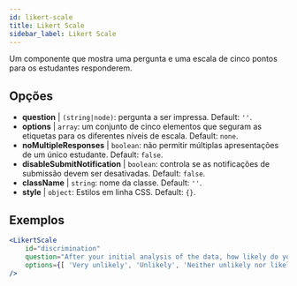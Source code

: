 ```yaml
---
id: likert-scale
title: Likert Scale
sidebar_label: Likert Scale
---
```


Um componente que mostra uma pergunta e uma escala de cinco pontos para os estudantes responderem.

## Opções

* __question__ | `(string|node)`: pergunta a ser impressa. Default: `''`.
* __options__ | `array`: um conjunto de cinco elementos que seguram as etiquetas para os diferentes níveis de escala. Default: `none`.
* __noMultipleResponses__ | `boolean`: não permitir múltiplas apresentações de um único estudante. Default: `false`.
* __disableSubmitNotification__ | `boolean`: controla se as notificações de submissão devem ser desativadas. Default: `false`.
* __className__ | `string`: nome da classe. Default: `''`.
* __style__ | `object`: Estilos em linha CSS. Default: `{}`.


## Exemplos

```jsx live
<LikertScale 
    id="discrimination" 
    question="After your initial analysis of the data, how likely do you think it is that players are discriminated against by soccer referees because of their skin tone?" 
    options={[ 'Very unlikely', 'Unlikely', 'Neither unlikely nor likely', 'Likely', 'Very Likely']} 
/>
```

